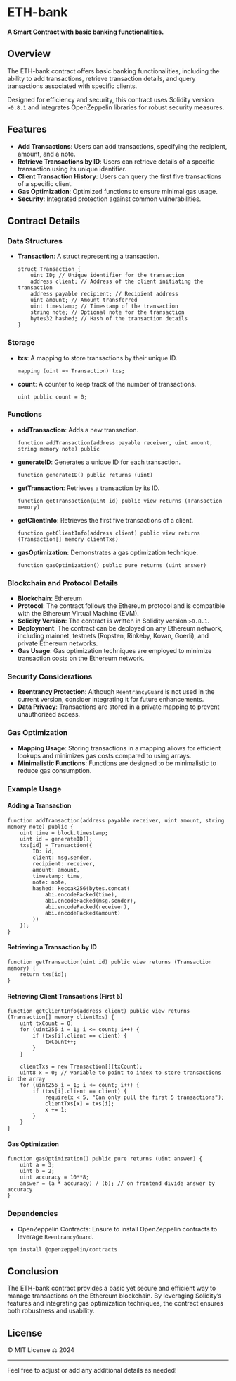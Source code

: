 # ETH-bank

**A Smart Contract with basic banking functionalities.**

## Overview

The ETH-bank contract offers basic banking functionalities, including the ability to add transactions, retrieve transaction details, and query transactions associated with specific clients. 

Designed for efficiency and security, this contract uses Solidity version `>0.8.1` and integrates OpenZeppelin libraries for robust security measures.

## Features

- **Add Transactions**: Users can add transactions, specifying the recipient, amount, and a note.
- **Retrieve Transactions by ID**: Users can retrieve details of a specific transaction using its unique identifier.
- **Client Transaction History**: Users can query the first five transactions of a specific client.
- **Gas Optimization**: Optimized functions to ensure minimal gas usage.
- **Security**: Integrated protection against common vulnerabilities.

## Contract Details

### Data Structures

- **Transaction**: A struct representing a transaction.
  ```solidity
  struct Transaction {
      uint ID; // Unique identifier for the transaction
      address client; // Address of the client initiating the transaction
      address payable recipient; // Recipient address
      uint amount; // Amount transferred
      uint timestamp; // Timestamp of the transaction
      string note; // Optional note for the transaction
      bytes32 hashed; // Hash of the transaction details
  }
  ```

### Storage

- **txs**: A mapping to store transactions by their unique ID.
  ```solidity
  mapping (uint => Transaction) txs;
  ```
- **count**: A counter to keep track of the number of transactions.
  ```solidity
  uint public count = 0;
  ```

### Functions

- **addTransaction**: Adds a new transaction.
  ```solidity
  function addTransaction(address payable receiver, uint amount, string memory note) public
  ```

- **generateID**: Generates a unique ID for each transaction.
  ```solidity
  function generateID() public returns (uint)
  ```

- **getTransaction**: Retrieves a transaction by its ID.
  ```solidity
  function getTransaction(uint id) public view returns (Transaction memory)
  ```

- **getClientInfo**: Retrieves the first five transactions of a client.
  ```solidity
  function getClientInfo(address client) public view returns (Transaction[] memory clientTxs)
  ```

- **gasOptimization**: Demonstrates a gas optimization technique.
  ```solidity
  function gasOptimization() public pure returns (uint answer)
  ```

### Blockchain and Protocol Details

- **Blockchain**: Ethereum
- **Protocol**: The contract follows the Ethereum protocol and is compatible with the Ethereum Virtual Machine (EVM).
- **Solidity Version**: The contract is written in Solidity version `>0.8.1`.
- **Deployment**: The contract can be deployed on any Ethereum network, including mainnet, testnets (Ropsten, Rinkeby, Kovan, Goerli), and private Ethereum networks.
- **Gas Usage**: Gas optimization techniques are employed to minimize transaction costs on the Ethereum network.

### Security Considerations

- **Reentrancy Protection**: Although `ReentrancyGuard` is not used in the current version, consider integrating it for future enhancements.
- **Data Privacy**: Transactions are stored in a private mapping to prevent unauthorized access.

### Gas Optimization

- **Mapping Usage**: Storing transactions in a mapping allows for efficient lookups and minimizes gas costs compared to using arrays.
- **Minimalistic Functions**: Functions are designed to be minimalistic to reduce gas consumption.

### Example Usage

#### Adding a Transaction

```solidity
function addTransaction(address payable receiver, uint amount, string memory note) public {
    uint time = block.timestamp;
    uint id = generateID();
    txs[id] = Transaction({
        ID: id,
        client: msg.sender,
        recipient: receiver,
        amount: amount,
        timestamp: time,
        note: note,
        hashed: keccak256(bytes.concat(
            abi.encodePacked(time),
            abi.encodePacked(msg.sender),
            abi.encodePacked(receiver),
            abi.encodePacked(amount)
        ))
    });
}
```

#### Retrieving a Transaction by ID

```solidity
function getTransaction(uint id) public view returns (Transaction memory) {
    return txs[id];
}
```

#### Retrieving Client Transactions (First 5)

```solidity
function getClientInfo(address client) public view returns (Transaction[] memory clientTxs) {
    uint txCount = 0;
    for (uint256 i = 1; i <= count; i++) {
        if (txs[i].client == client) {
            txCount++;
        }
    }

    clientTxs = new Transaction[](txCount);
    uint8 x = 0; // variable to point to index to store transactions in the array
    for (uint256 i = 1; i <= count; i++) {
        if (txs[i].client == client) {
            require(x < 5, "Can only pull the first 5 transactions");
            clientTxs[x] = txs[i];
            x += 1;
        }
    }
}
```

#### Gas Optimization

```solidity
function gasOptimization() public pure returns (uint answer) {
    uint a = 3;
    uint b = 2;
    uint accuracy = 10**8;
    answer = (a * accuracy) / (b); // on frontend divide answer by accuracy
}
```

### Dependencies

- OpenZeppelin Contracts: Ensure to install OpenZeppelin contracts to leverage `ReentrancyGuard`.

```sh
npm install @openzeppelin/contracts
```

## Conclusion

The ETH-bank contract provides a basic yet secure and efficient way to manage transactions on the Ethereum blockchain. By leveraging Solidity’s features and integrating gas optimization techniques, the contract ensures both robustness and usability.

## License

© MIT License ⚖️ 2024

---

Feel free to adjust or add any additional details as needed!
